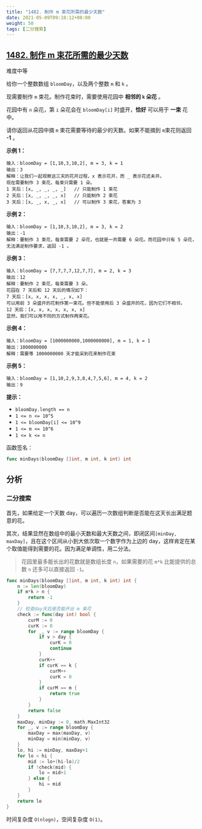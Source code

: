```yaml
---
title: "1482. 制作 m 束花所需的最少天数"
date: 2021-05-09T09:18:12+08:00
weight: 50
tags: [二分搜索]
---
```


## [1482. 制作 m 束花所需的最少天数](https://leetcode-cn.com/problems/minimum-number-of-days-to-make-m-bouquets/)

难度中等

给你一个整数数组 `bloomDay`，以及两个整数 `m` 和 `k` 。

现需要制作 `m` 束花。制作花束时，需要使用花园中 **相邻的 `k` 朵花** 。

花园中有 `n` 朵花，第 `i` 朵花会在 `bloomDay[i]` 时盛开，**恰好** 可以用于 **一束** 花中。

请你返回从花园中摘 `m` 束花需要等待的最少的天数。如果不能摘到 `m`束花则返回 **-1** 。

**示例 1：**

```
输入：bloomDay = [1,10,3,10,2], m = 3, k = 1
输出：3
解释：让我们一起观察这三天的花开过程，x 表示花开，而 _ 表示花还未开。
现在需要制作 3 束花，每束只需要 1 朵。
1 天后：[x, _, _, _, _]   // 只能制作 1 束花
2 天后：[x, _, _, _, x]   // 只能制作 2 束花
3 天后：[x, _, x, _, x]   // 可以制作 3 束花，答案为 3
```

**示例 2：**

```
输入：bloomDay = [1,10,3,10,2], m = 3, k = 2
输出：-1
解释：要制作 3 束花，每束需要 2 朵花，也就是一共需要 6 朵花。而花园中只有 5 朵花，无法满足制作要求，返回 -1 。
```

**示例 3：**

```
输入：bloomDay = [7,7,7,7,12,7,7], m = 2, k = 3
输出：12
解释：要制作 2 束花，每束需要 3 朵。
花园在 7 天后和 12 天后的情况如下：
7 天后：[x, x, x, x, _, x, x]
可以用前 3 朵盛开的花制作第一束花。但不能使用后 3 朵盛开的花，因为它们不相邻。
12 天后：[x, x, x, x, x, x, x]
显然，我们可以用不同的方式制作两束花。
```

**示例 4：**

```
输入：bloomDay = [1000000000,1000000000], m = 1, k = 1
输出：1000000000
解释：需要等 1000000000 天才能采到花来制作花束
```

**示例 5：**

```
输入：bloomDay = [1,10,2,9,3,8,4,7,5,6], m = 4, k = 2
输出：9
```

**提示：**

- `bloomDay.length == n`
- `1 <= n <= 10^5`
- `1 <= bloomDay[i] <= 10^9`
- `1 <= m <= 10^6`
- `1 <= k <= n`

函数签名：

```go
func minDays(bloomDay []int, m int, k int) int
```

## 分析

### 二分搜索

首先，如果给定一个天数 day，可以遍历一次数组判断是否能在这天长出满足题意的花。

其次，结果显然在数组中的最小天数和最大天数之间，即闭区间`[minDay, maxDay]`，且在这个区间从小到大依次取一个数字作为上边的 day，这样肯定在某个取值能得到需要的花。因为满足单调性，用二分法。

> 花园里最多能长出的花数就是数组长度 `n`，如果需要的花 `m*k` 比能提供的总数 `n` 还多可以直接返回 `-1`。

```go
func minDays(bloomDay []int, m int, k int) int {
    n := len(bloomDay)
    if m*k > n {
        return -1
    }
    // 检查day天后是否能开出 m 束花 
    check := func(day int) bool {
        curM := 0
        curK := 0
        for _, v := range bloomDay {
            if v > day {
                curK = 0
                continue
            }
            curK++
            if curK == k {
                curM++
                curK = 0
            }
            if curM == m {
                return true
            }
        }
        return false
    }
    maxDay, minDay := 0, math.MaxInt32
    for _, v := range bloomDay {
        maxDay = max(maxDay, v)
        minDay = min(minDay, v)
    }
    lo, hi := minDay, maxDay+1
    for lo < hi {
        mid := lo+(hi-lo)/2
        if !check(mid) {
            lo = mid+1
        } else {
            hi = mid
        }
    }
    return lo
}
```

时间复杂度 `O(nlogn)`，空间复杂度 `O(1)`。
